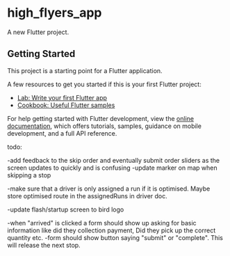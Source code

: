 # high_flyers_app

A new Flutter project.

## Getting Started

This project is a starting point for a Flutter application.

A few resources to get you started if this is your first Flutter project:

- [Lab: Write your first Flutter app](https://docs.flutter.dev/get-started/codelab)
- [Cookbook: Useful Flutter samples](https://docs.flutter.dev/cookbook)

For help getting started with Flutter development, view the
[online documentation](https://docs.flutter.dev/), which offers tutorials,
samples, guidance on mobile development, and a full API reference.



todo:

-add feedback to the skip order and eventually submit order sliders as the screen updates to quickly and is confusing
-update marker on map when skipping a stop

-make sure that a driver is only assigned a run if it is optimised. Maybe store optimised route in the assignedRuns in driver doc.

-update flash/startup screen to bird logo

-when "arrived" is clicked a form should show up asking for basic information like did they collection payment, Did they pick up the correct quantity etc.
-form should show button saying "submit" or "complete". This will release the next stop.
